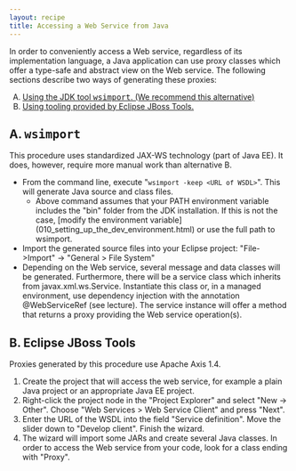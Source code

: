 ```yaml
---
layout: recipe
title: Accessing a Web Service from Java
---
```


<p>In order to conveniently access a Web service, regardless of its implementation language, a Java application can use proxy classes which offer a type-safe and abstract view on the Web service. The following sections describe two ways of generating these proxies:</p>
<ol style="list-style-type: upper-alpha;">
  <li><a href="#wsimport">Using the JDK tool <tt>wsimport</tt>. (We recommend this alternative)</a></li>
  <li><a href="#jbosstools">Using tooling provided by Eclipse JBoss Tools.</a></li>
</ol>
<h2><a id="wsimport" name="wsimport"></a>A. <tt>wsimport</tt></h2>
<p>This procedure uses standardized JAX-WS technology (part of Java EE). It does, however, require more manual work than alternative B.&nbsp; </p>
<ul>
  <li>From the command line, execute "<small><tt>wsimport -keep &lt;URL of WSDL&gt;</tt></small>". This will generate Java source and class files.
  <ul>
    <li>Above command assumes that your PATH environment variable includes the "bin" folder from the JDK installation. If this is not the case, [modify the environment variable](010_setting_up_the_dev_environment.html) or use the full path to wsimport.</li>
  </ul>
  </li>
  <li>Import the generated source files into your Eclipse project: "File-&gt;Import" -&gt; "General &gt; File System"</li>
  <li>Depending on the Web service, several message and data classes will be generated. Furthermore, there will be a service class which inherits from javax.xml.ws.Service. Instantiate this class or, in a managed environment, use dependency injection with the annotation @WebServiceRef (see lecture). The service instance will offer a method that returns a proxy providing the Web service operation(s).</li>
</ul>
<h2><a id="jbosstools" name="jbosstools"></a>B. Eclipse JBoss Tools</h2>
<p>Proxies generated by this procedure use Apache Axis 1.4.</p>
<ol>
  <li>Create the project that will access the web service, for example a plain Java project or an appropriate Java EE project.</li>
  <li>Right-click the project node in the "Project Explorer" and select "New -&gt; Other". Choose "Web Services &gt; Web Service Client" and press "Next".</li>
  <li>Enter the URL of the WSDL into the field "Service definition". Move the slider down to "Develop client". Finish the wizard.</li>
  <li>The wizard will import some JARs and create several Java classes. In order to access the Web service from your code, look for a class ending with "Proxy".</li>
</ol>
